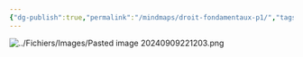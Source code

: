 ```yaml
---
{"dg-publish":true,"permalink":"/mindmaps/droit-fondamentaux-p1/","tags":["mindmaps"],"noteIcon":""}
---
```



![../Fichiers/Images/Pasted image 20240909221203.png](/img/user/Fichiers/Images/Pasted%20image%2020240909221203.png)